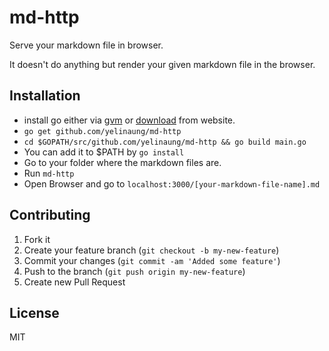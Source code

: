md-http
=======

Serve your markdown file in browser.

It doesn't do anything but render your given markdown file in the browser.

Installation
-------------
- install go either via [gvm](https://github.com/moovweb/gvm) or [download](http://golang.org/doc/install) from website.
- `go get github.com/yelinaung/md-http`
- `cd $GOPATH/src/github.com/yelinaung/md-http && go build main.go`
- You can add it to $PATH by `go install`
- Go to your folder where the markdown files are. 
- Run `md-http`
- Open Browser and go to `localhost:3000/[your-markdown-file-name].md`

Contributing
------------

1. Fork it
2. Create your feature branch (`git checkout -b my-new-feature`)
3. Commit your changes (`git commit -am 'Added some feature'`)
4. Push to the branch (`git push origin my-new-feature`)
5. Create new Pull Request

License
-------
MIT
